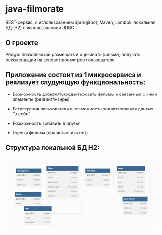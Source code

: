 # java-filmorate

REST-сервис, с использованием SpringBoot, Maven, Lombok, локальная БД (H2) с использованием JDBC

## О проекте

Ресурс позволяющий размещать и оценивать фильмы, получать рекомендации на основе просмотров пользователя

## Приложение состоит из 1 микросервиса и реализует слудующую функциональность:

- Возможность добавлять/редактировать фильмы и связанные с ними элементы (рейтинг/жанры)

- Регистрация пользователя и возможность редактирования данных "о себе"

- Возможность добавить в друзья

- Оценка фильма (нравиться или нет)

## Структура локальной БД H2:

![DB structure](https://github.com/KhodyukevichAndrey/java-filmorate/blob/main/DBstructure.jpg?raw=true)